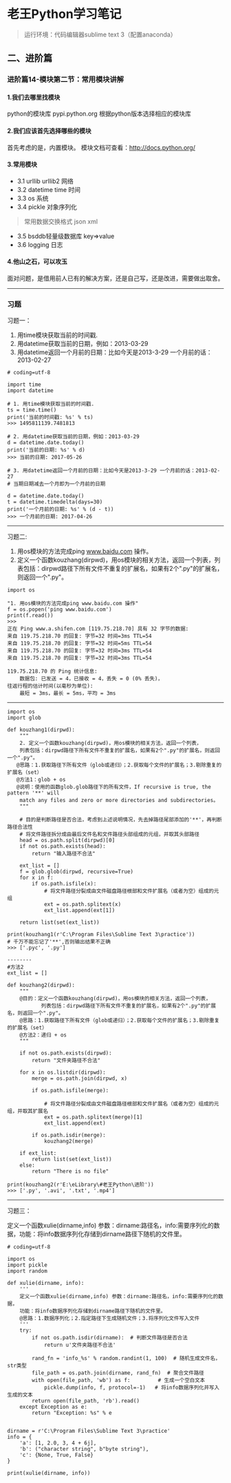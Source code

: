 # 老王Python学习笔记
> 运行环境：代码编辑器sublime text 3（配置anaconda）
## 二、进阶篇

### 进阶篇14-模块第二节：常用模块讲解

#### 1.我们去哪里找模块

python的模块库 pypi.python.org 根据python版本选择相应的模块库

#### 2.我们应该首先选择哪些的模块

首先考虑的是，内置模块。
模块文档可查看：http://docs.python.org/


#### 3.常用模块

- 3.1 urllib urllib2 网络
- 3.2 datetime time 时间
- 3.3 os 系统
- 3.4 pickle  对象序列化
> 常用数据交换格式 json xml 

- 3.5 bsddb轻量级数据库 key=>value 
- 3.6 logging 日志 


#### 4.他山之石，可以攻玉

面对问题，是借用前人已有的解决方案，还是自己写，还是改进，需要做出取舍。

---

### 习题

习题一：
 
1. 用time模块获取当前的时间戳.
2. 用datetime获取当前的日期，例如：2013-03-29
3. 用datetime返回一个月前的日期：比如今天是2013-3-29 一个月前的话：2013-02-27

```
# coding=utf-8

import time
import datetime

# 1. 用time模块获取当前的时间戳.
ts = time.time()
print('当前的时间戳: %s' % ts)
>>> 1495811139.7481813

# 2. 用datetime获取当前的日期，例如：2013-03-29
d = datetime.date.today()
print('当前的日期: %s' % d)
>>> 当前的日期: 2017-05-26

# 3. 用datetime返回一个月前的日期：比如今天是2013-3-29 一个月前的话：2013-02-27
# 当期日期减去一个月即为一个月前的日期

d = datetime.date.today()
t = datetime.timedelta(days=30)
print('一个月前的日期: %s' % (d - t))
>>> 一个月前的日期: 2017-04-26

```

---
习题二:
1. 用os模块的方法完成ping www.baidu.com 操作。
2. 定义一个函数kouzhang(dirpwd)，用os模块的相关方法，返回一个列表，列表包括：dirpwd路径下所有文件不重复的扩展名，如果有2个".py"的扩展名，则返回一个".py"。

```
import os

"1. 用os模块的方法完成ping www.baidu.com 操作"
f = os.popen('ping www.baidu.com')
print(f.read())
>>>
正在 Ping www.a.shifen.com [119.75.218.70] 具有 32 字节的数据:
来自 119.75.218.70 的回复: 字节=32 时间=3ms TTL=54
来自 119.75.218.70 的回复: 字节=32 时间=5ms TTL=54
来自 119.75.218.70 的回复: 字节=32 时间=3ms TTL=54
来自 119.75.218.70 的回复: 字节=32 时间=3ms TTL=54

119.75.218.70 的 Ping 统计信息:
    数据包: 已发送 = 4，已接收 = 4，丢失 = 0 (0% 丢失)，
往返行程的估计时间(以毫秒为单位):
    最短 = 3ms，最长 = 5ms，平均 = 3ms
```
---
```
import os
import glob

def kouzhang1(dirpwd):
    """
    2. 定义一个函数kouzhang(dirpwd)，用os模块的相关方法，返回一个列表，
    列表包括：dirpwd路径下所有文件不重复的扩展名，如果有2个".py"的扩展名，则返回一个".py"。
   @思路：1.获取路径下所有文件（glob或递归）；2.获取每个文件的扩展名；3.剔除重复的扩展名（set）
   @方法1：glob + os
   @说明：使用的函数glob.glob路径下的所有文件，If recursive is true, the pattern '**' will
    match any files and zero or more directories and subdirectories。
    """

    # 目的是判断路径是否合法，考虑到上述说明情况，先去掉路径尾部添加的'**'，再判断路径合法性
    # 将文件路径拆分成由最后文件名和文件路径头部组成的元组，并取其头部路径
    head = os.path.split(dirpwd)[0]
    if not os.path.exists(head):
        return "输入路径不合法"

    ext_list = []
    f = glob.glob(dirpwd, recursive=True)
    for x in f:
        if os.path.isfile(x):
            # 将文件路径分裂成由文件磁盘路径根部和文件扩展名（或者为空）组成的元组
            ext = os.path.splitext(x)
            ext_list.append(ext[1])

    return list(set(ext_list))

print(kouzhang1(r'C:\Program Files\Sublime Text 3\practice'))
# 千万不能忘记了'**',否则输出结果不正确
>>> ['.pyc', '.py']

--------
#方法2
ext_list = []

def kouzhang2(dirpwd):
    """
    @目的：定义一个函数kouzhang(dirpwd)，用os模块的相关方法，返回一个列表，
           列表包括：dirpwd路径下所有文件不重复的扩展名，如果有2个".py"的扩展名，则返回一个".py"。
    @思路：1.获取路径下所有文件（glob或递归）；2.获取每个文件的扩展名；3.剔除重复的扩展名（set）
    @方法2：递归 + os
    """

    if not os.path.exists(dirpwd):
        return "文件夹路径不合法"

    for x in os.listdir(dirpwd):
        merge = os.path.join(dirpwd, x)

        if os.path.isfile(merge):

            # 将文件路径分裂成由文件磁盘路径根部和文件扩展名（或者为空）组成的元组，并取其扩展名
            ext = os.path.splitext(merge)[1]
            ext_list.append(ext)

        if os.path.isdir(merge):
            kouzhang2(merge)

    if ext_list:
        return list(set(ext_list))
    else:
        return "There is no file"

print(kouzhang2(r'E:\eLibrary\#老王Python\进阶'))
>>> ['.py', '.avi', '.txt', '.mp4']

```
---

习题三：

定义一个函数xulie(dirname,info) 参数：dirname:路径名，info:需要序列化的数据，功能：将info数据序列化存储到dirname路径下随机的文件里。

```
# coding=utf-8

import os
import pickle
import random

def xulie(dirname, info):
    '''
    定义一个函数xulie(dirname,info) 参数：dirname:路径名，info:需要序列化的数据，
    功能：将info数据序列化存储到dirname路径下随机的文件里。
    @思路：1.数据序列化；2.指定路径下生成随机文件；3.将序列化文件写入文件
    '''
    try:
        if not os.path.isdir(dirname):  # 判断文件路径是否合法
            return u'文件夹路径不合法'

        rand_fn = 'info_%s' % random.randint(1, 100)  # 随机生成文件名，str类型
        file_path = os.path.join(dirname, rand_fn)  # 聚合文件路径
        with open(file_path, 'wb') as f:         # 生成一个空白文本
            pickle.dump(info, f, protocol=-1)   # 将info数据序列化并写入生成的文本
        return open(file_path, 'rb').read()
    except Exception as e:
        return "Exception: %s" % e


dirname = r'C:\Program Files\Sublime Text 3\practice'
info = {
    'a': [1, 2.0, 3, 4 + 6j],
    'b': ("character string", b"byte string"),
    'c': {None, True, False}
}

print(xulie(dirname, info))

```
